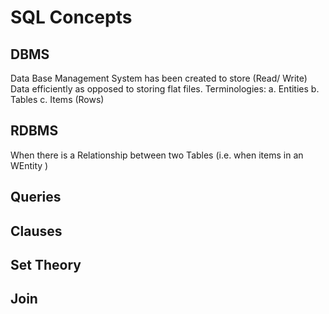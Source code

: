 # SQL Concepts

## DBMS
Data Base Management System has been created to store (Read/ Write) Data efficiently as opposed to storing flat files. 
Terminologies:
    a. Entities
    b. Tables
    c. Items (Rows)
## RDBMS
When there is a Relationship between two Tables (i.e. when items in an WEntity )
## Queries
## Clauses
## Set Theory
## Join
## 